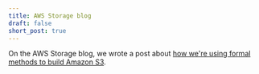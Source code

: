 ```yaml
---
title: AWS Storage blog
draft: false
short_post: true
---
```


On the AWS Storage blog, we wrote a post about [how we're using formal methods to build Amazon S3][post].

[post]: https://aws.amazon.com/blogs/storage/how-automated-reasoning-helps-us-innovate-at-s3-scale/